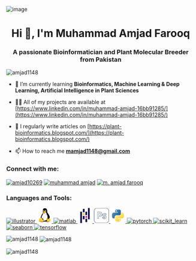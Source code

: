 ![image](https://github.com/user-attachments/assets/1c8b14a4-93a3-4c2b-b4b9-19a8117849f5)



<h1 align="center">Hi 👋, I'm Muhammad Amjad Farooq</h1>
<h3 align="center">A passionate Bioinformatician and Plant Molecular Breeder from Pakistan</h3>

<p align="left"> <img src="https://komarev.com/ghpvc/?username=amjad1148&label=Profile%20views&color=0e75b6&style=flat" alt="amjad1148" /> </p>

- 🌱 I’m currently learning **Bioinformatics, Machine Learning & Deep Learning, Artificial Intelligence in Plant Sciences**

- 👨‍💻 All of my projects are available at [https://www.linkedin.com/in/muhammad-amjad-16bb91285/](https://www.linkedin.com/in/muhammad-amjad-16bb91285/)

- 📝 I regularly write articles on [https://plant-bioinformatics.blogspot.com/](https://plant-bioinformatics.blogspot.com/)

- 📫 How to reach me **mamjad1148@gmail.com**

<h3 align="left">Connect with me:</h3>
<p align="left">
<a href="https://twitter.com/amjad10269" target="blank"><img align="center" src="https://raw.githubusercontent.com/rahuldkjain/github-profile-readme-generator/master/src/images/icons/Social/twitter.svg" alt="amjad10269" height="30" width="40" /></a>
<a href="https://linkedin.com/in/muhammad amjad" target="blank"><img align="center" src="https://raw.githubusercontent.com/rahuldkjain/github-profile-readme-generator/master/src/images/icons/Social/linked-in-alt.svg" alt="muhammad amjad" height="30" width="40" /></a>
<a href="https://kaggle.com/m. amjad farooq" target="blank"><img align="center" src="https://raw.githubusercontent.com/rahuldkjain/github-profile-readme-generator/master/src/images/icons/Social/kaggle.svg" alt="m. amjad farooq" height="30" width="40" /></a>
</p>

<h3 align="left">Languages and Tools:</h3>
<p align="left"> <a href="https://www.adobe.com/in/products/illustrator.html" target="_blank" rel="noreferrer"> <img src="https://www.vectorlogo.zone/logos/adobe_illustrator/adobe_illustrator-icon.svg" alt="illustrator" width="40" height="40"/> </a> <a href="https://www.linux.org/" target="_blank" rel="noreferrer"> <img src="https://raw.githubusercontent.com/devicons/devicon/master/icons/linux/linux-original.svg" alt="linux" width="40" height="40"/> </a> <a href="https://www.mathworks.com/" target="_blank" rel="noreferrer"> <img src="https://upload.wikimedia.org/wikipedia/commons/2/21/Matlab_Logo.png" alt="matlab" width="40" height="40"/> </a> <a href="https://pandas.pydata.org/" target="_blank" rel="noreferrer"> <img src="https://raw.githubusercontent.com/devicons/devicon/2ae2a900d2f041da66e950e4d48052658d850630/icons/pandas/pandas-original.svg" alt="pandas" width="40" height="40"/> </a> <a href="https://www.photoshop.com/en" target="_blank" rel="noreferrer"> <img src="https://raw.githubusercontent.com/devicons/devicon/master/icons/photoshop/photoshop-line.svg" alt="photoshop" width="40" height="40"/> </a> <a href="https://www.python.org" target="_blank" rel="noreferrer"> <img src="https://raw.githubusercontent.com/devicons/devicon/master/icons/python/python-original.svg" alt="python" width="40" height="40"/> </a> <a href="https://pytorch.org/" target="_blank" rel="noreferrer"> <img src="https://www.vectorlogo.zone/logos/pytorch/pytorch-icon.svg" alt="pytorch" width="40" height="40"/> </a> <a href="https://scikit-learn.org/" target="_blank" rel="noreferrer"> <img src="https://upload.wikimedia.org/wikipedia/commons/0/05/Scikit_learn_logo_small.svg" alt="scikit_learn" width="40" height="40"/> </a> <a href="https://seaborn.pydata.org/" target="_blank" rel="noreferrer"> <img src="https://seaborn.pydata.org/_images/logo-mark-lightbg.svg" alt="seaborn" width="40" height="40"/> </a> <a href="https://www.tensorflow.org" target="_blank" rel="noreferrer"> <img src="https://www.vectorlogo.zone/logos/tensorflow/tensorflow-icon.svg" alt="tensorflow" width="40" height="40"/> </a> </p>

<p><img align="left" src="https://github-readme-stats.vercel.app/api/top-langs?username=amjad1148&show_icons=true&locale=en&layout=compact" alt="amjad1148" /></p>

<p>&nbsp;<img align="center" src="https://github-readme-stats.vercel.app/api?username=amjad1148&show_icons=true&locale=en" alt="amjad1148" /></p>

<p><img align="center" src="https://github-readme-streak-stats.herokuapp.com/?user=amjad1148&" alt="amjad1148" /></p>


<!--
**Amjad1148/Amjad1148** is a ✨ _special_ ✨ repository because its `README.md` (this file) appears on your GitHub profile.

Here are some ideas to get you started:

- 🔭 I’m currently working on ...
- 🌱 I’m currently learning ...
- 👯 I’m looking to collaborate on ...
- 🤔 I’m looking for help with ...
- 💬 Ask me about ...
- 📫 How to reach me: ...
- 😄 Pronouns: ...
- ⚡ Fun fact: ...
-->
